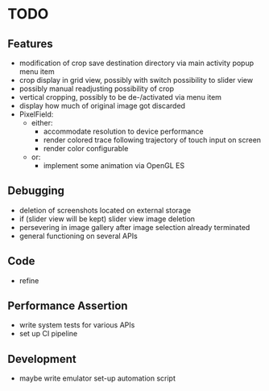 # TODO


## Features
- modification of crop save destination directory via main activity popup menu item
- crop display in grid view, possibly with switch possibility to slider view
- possibly manual readjusting possibility of crop
- vertical cropping, possibly to be de-/activated via menu item
- display how much of original image got discarded
- PixelField: 
    - either:
        - accommodate resolution to device performance
        - render colored trace following trajectory of touch input on screen
        - render color configurable 
    - or:
        - implement some animation via OpenGL ES


## Debugging
- deletion of screenshots located on external storage
- if (slider view will be kept) slider view image deletion
- persevering in image gallery after image selection already terminated
- general functioning on several APIs


## Code
- refine


## Performance Assertion
- write system tests for various APIs
- set up CI pipeline


## Development
- maybe write emulator set-up automation script